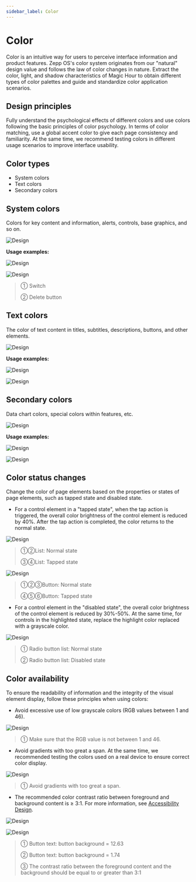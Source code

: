 ```yaml
---
sidebar_label: Color
---
```


# Color

Color is an intuitive way for users to perceive interface information and product features. Zepp OS's color system originates from our "natural" design value and follows the law of color changes in nature. Extract the color, light, and shadow characteristics of Magic Hour to obtain different types of color palettes and guide and standardize color application scenarios.

## Design principles

Fully understand the psychological effects of different colors and use colors following the basic principles of color psychology. In terms of color matching, use a global accent color to give each page consistency and familiarity. At the same time, we recommend testing colors in different usage scenarios to improve interface usability.

## Color types

- System colors
- Text colors
- Secondary colors

## System colors

Colors for key content and information, alerts, controls, base graphics, and so on.

![Design](/img/design/7fa4caf1a468c72b211b39df5c20cd7f-en.png)

**Usage examples:**

![Design](/img/design/2ec79d5687d9bc9519330972192306fb.png)

![Design](/img/design/2c8a976e0bdf89ea45fbf35e7b8fbe7c.png)

>① Switch
>
>② Delete button

## Text colors

The color of text content in titles, subtitles, descriptions, buttons, and other elements.

![Design](/img/design/d98c5e3517f17700ec691335719992f5-en.png)

**Usage examples:**

![Design](/img/design/6bea6c32e35237ddbafb24ae0e68cd7d.png)

![Design](/img/design/6036996313488c12f28286ae985ce3c3.png)

## Secondary colors

Data chart colors, special colors within features, etc.

![Design](/img/design/451873e6d0ba51cd887b83bd664f25a6-en.png)

**Usage examples:**

![Design](/img/design/451873e6d0ba51cd887b83bd664f25a7.png)

![Design](/img/design/451873e6d0ba51cd887b83bd664f25a8.png)

## Color status changes

Change the color of page elements based on the properties or states of page elements, such as tapped state and disabled state.

- For a control element in a "tapped state", when the tap action is triggered, the overall color brightness of the control element is reduced by 40%. After the tap action is completed, the color returns to the normal state.

![Design](/img/design/58bc3a23f506284f990a098e0c1b2b48.png)

>①②List: Normal state
>
>③④List: Tapped state

![Design](/img/design/50f3fab3369ed3781a9de406f458a124.png)

>①②③Button: Normal state
>
>④⑤⑥Button: Tapped state

- For a control element in the "disabled state", the overall color brightness of the control element is reduced by 30%-50%. At the same time, for controls in the highlighted state, replace the highlight color replaced with a grayscale color.

![Design](/img/design/9722b4f790d6deb7381cac8e8b095e74.png)

>① Radio button list: Normal state
>
>② Radio button list: Disabled state

## Color availability

To ensure the readability of information and the integrity of the visual element display, follow these principles when using colors:

- Avoid excessive use of low grayscale colors (RGB values between 1 and 46).

![Design](/img/design/5e214d0946239d432a89fd7b096a54ae.png)

>① Make sure that the RGB value is not between 1 and 46.

- Avoid gradients with too great a span. At the same time, we recommended testing the colors used on a real device to ensure correct color display.

![Design](/img/design/6c67050f13d6d74f5f19e46a73f35310.png)

>① Avoid gradients with too great a span.

- The recommended color contrast ratio between foreground and background content is ≥ 3:1. For more information, see [Accessibility Design](../accessibility/color.md).

![Design](/img/design/3ff33fdf59147d346c3fdea4f718c9ca.png)

![Design](/img/design/b41c0be48e24d87e027a27b5169d5330.png)

>① Button text: button background = 12.63
>
>② Button text: button background = 1.74
>
>③ The contrast ratio between the foreground content and the background should be equal to or greater than 3:1
